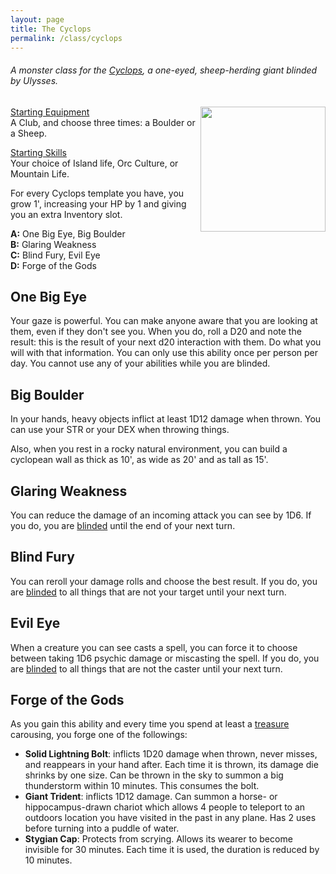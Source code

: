```yaml
---
layout: page
title: The Cyclops
permalink: /class/cyclops
---
```


###### A monster class for the [Cyclops](/monsters/cyclops), a one-eyed, sheep-herding giant blinded by Ulysses.

<img align="right" width=200px  src="https://static.wikia.nocookie.net/forgottenrealms/images/f/f7/Cyclops-1e.jpg">

<ins>Starting Equipment</ins><br>
A Club, and choose three times: a Boulder or a Sheep.

<ins>Starting Skills</ins><br>
Your choice of Island life, Orc Culture, or Mountain Life.

For every Cyclops template you have, you grow 1', increasing your HP by 1 and giving you an extra Inventory slot.

**A:** One Big Eye, Big Boulder<br>
**B:** Glaring Weakness<br>
**C:** Blind Fury, Evil Eye<br>
**D:** Forge of the Gods<br>

## One Big Eye
Your gaze is powerful. You can make anyone aware that you are looking at them, even if they don't see you. When you do, roll a D20 and note the result: this is the result of your next d20 interaction with them. Do what you will with that information. You can only use this ability once per person per day. You cannot use any of your abilities while you are blinded.

## Big Boulder
In your hands, heavy objects inflict at least 1D12 damage when thrown. You can use your STR or your DEX when throwing things. 

Also, when you rest in a rocky natural environment, you can build a cyclopean wall as thick as 10', as wide as 20' and as tall as 15'.

## Glaring Weakness
You can reduce the damage of an incoming attack you can see by 1D6. If you do, you are [blinded](/2020/11/09/base-rules/) until the end of your next turn.

## Blind Fury
You can reroll your damage rolls and choose the best result. If you do, you are [blinded](/2020/11/09/base-rules/) to all things that are not your target until your next turn.

## Evil Eye
When a creature you can see casts a spell, you can force it to choose between taking 1D6 psychic damage or miscasting the spell. If you do, you are [blinded](/2020/11/09/base-rules/) to all things that are not the caster until your next turn.

## Forge of the Gods
As you gain this ability and every time you spend at least a [treasure](/2020/11/09/base-rules/) carousing, you forge one of the followings:

- **Solid Lightning Bolt**: inflicts 1D20 damage when thrown, never misses, and reappears in your hand after. Each time it is thrown, its damage die shrinks by one size. Can be thrown in the sky to summon a big thunderstorm within 10 minutes. This consumes the bolt.
- **Giant Trident**: inflicts 1D12 damage. Can summon a horse- or hippocampus-drawn chariot which allows 4 people to teleport to an outdoors location you have visited in the past in any plane. Has 2 uses before turning into a puddle of water.
- **Stygian Cap**: Protects from scrying. Allows its wearer to become invisible for 30 minutes. Each time it is used, the duration is reduced by 10 minutes.
